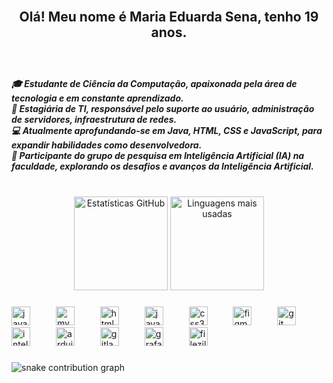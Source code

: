 <br clear="both">

<h2 align="center">Olá! Meu nome é Maria Eduarda Sena, tenho 19 anos.</h2>

###

<br clear="both">

<h5 align="left">
🎓 Estudante de Ciência da Computação, apaixonada pela área de tecnologia e em constante aprendizado.<br>
💼 Estagiária de TI, responsável pelo suporte ao usuário, administração de servidores, infraestrutura de redes.<br>
💻 Atualmente aprofundando-se em Java, HTML, CSS e JavaScript, para expandir habilidades como desenvolvedora.<br>
🔬 Participante do grupo de pesquisa em Inteligência Artificial (IA) na faculdade, explorando os desafios e avanços da Inteligência Artificial.
</h5>

###

<br clear="both">

<div align="center">
  <img src="https://github-readme-stats.vercel.app/api?username=adudasena&show_icons=true&include_all_commits=true
&count_private=false&theme=radical
&locale=pt-br&hide_border=false&cache_seconds=30" height="150"  alt="Estatísticas GitHub" />
  <img src="https://github-readme-stats.vercel.app/api/top-langs?username=adudasena&layout=compact&langs_count=100&theme=radical&hide_border=true&locale=pt-br&cache_seconds=30" height="150" alt="Linguagens mais usadas" />

</div>

###

<div align="left">
  <img src="https://cdn.jsdelivr.net/gh/devicons/devicon/icons/java/java-original.svg" height="30" alt="java logo" />
  <img width="33" />
  <img src="https://cdn.jsdelivr.net/gh/devicons/devicon/icons/mysql/mysql-original.svg" height="30" alt="mysql logo" />
  <img width="33" />
  <img src="https://cdn.jsdelivr.net/gh/devicons/devicon/icons/html5/html5-original.svg" height="30" alt="html5 logo" />
  <img width="33" />
  <img src="https://cdn.jsdelivr.net/gh/devicons/devicon/icons/javascript/javascript-original.svg" height="30" alt="javascript logo" />
  <img width="33" />
  <img src="https://cdn.jsdelivr.net/gh/devicons/devicon/icons/css3/css3-original.svg" height="30" alt="css3 logo" />
  <img width="33" />
  <img src="https://cdn.jsdelivr.net/gh/devicons/devicon/icons/figma/figma-original.svg" height="30" alt="figma logo" />
  <img width="33" />
  <img src="https://cdn.jsdelivr.net/gh/devicons/devicon/icons/git/git-original.svg" height="30" alt="git logo" />
  <img width="33" />
  <img src="https://cdn.jsdelivr.net/gh/devicons/devicon/icons/intellij/intellij-original.svg" height="30" alt="intellij logo" />
  <img width="33" />
  <img src="https://cdn.jsdelivr.net/gh/devicons/devicon/icons/arduino/arduino-original.svg" height="30" alt="arduino logo" />
  <img width="33" />
  <img src="https://cdn.jsdelivr.net/gh/devicons/devicon/icons/gitlab/gitlab-original.svg" height="30" alt="gitlab logo" />
  <img width="33" />
  <img src="https://cdn.jsdelivr.net/gh/devicons/devicon/icons/grafana/grafana-original.svg" height="30" alt="grafana logo" />
  <img width="33" />
  <img src="https://cdn.simpleicons.org/filezilla/BF0000" height="30" alt="filezilla logo" />
</div>

###

<picture>
  <source media="(prefers-color-scheme: dark)" srcset="https://raw.githubusercontent.com/adudasena/adudasena/output/github-contribution-grid-snake-dark.svg" />
  <source media="(prefers-color-scheme: light)" srcset="https://raw.githubusercontent.com/adudasena/adudasena/output/github-contribution-grid-snake.svg" />
  <img alt="snake contribution graph" src="https://raw.githubusercontent.com/adudasena/adudasena/output/github-contribution-grid-snake.svg" />
</picture>
